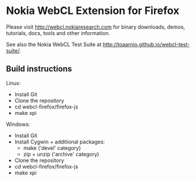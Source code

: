 Nokia WebCL Extension for Firefox
=================================

Please visit http://webcl.nokiaresearch.com for binary downloads,
demos, tutorials, docs, tools and other information.

See also the Nokia WebCL Test Suite at http://toaarnio.github.io/webcl-test-suite/.


Build instructions
------------------

Linux:
  * Install Git
  * Clone the repository
  * cd webcl-firefox/firefox-js
  * make xpi

Windows:
  * Install Git
  * Install Cygwin + additional packages:
     * make ('devel' category)
     * zip + unzip ('archive' category)
  * Clone the repository
  * cd webcl-firefox/firefox-js
  * make xpi
